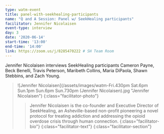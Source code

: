 ```yaml
---
type: watm-event
title: panel-with-seekhealing-participants
name: "Q and A Session: Panel w/ SeekHealing participants"
facilitator: Jennifer Nicolaisen
event-type: interview
day: 3
date: '2020-06-14'
start-time: '13:00'
end-time: '14:00'
link: https://zoom.us/j/8285470222 # SH Team Room
---
```


Jennifer Nicolaisen interviews SeekHealing participants Cameron Payne, Beck Benelli, Travis Peterson, Maribeth Collins, Maria DiPaola, Shawn Stebbins, and Zach Young.

> ![Jennifer Nicolaisen](/assets/images/watm-Fri.430pm Sat.6pm Sun.1pm Sun.6pm Sun.730pm (Jennifer Nicolaisen).jpg "Jennifer Nicolaisen")
> {:class="facilitator-photo"}
>
> > Jennifer Nicolaisen is the co-founder and Executive Director of SeekHealing, an Asheville-based non-profit pioneering a novel protocol for treating addiction and addressing the opioid overdose crisis through human connection.
> > {:class="facilitator-bio"}
> {:class="facilitator-text"}
{:class="facilitator-section"}
